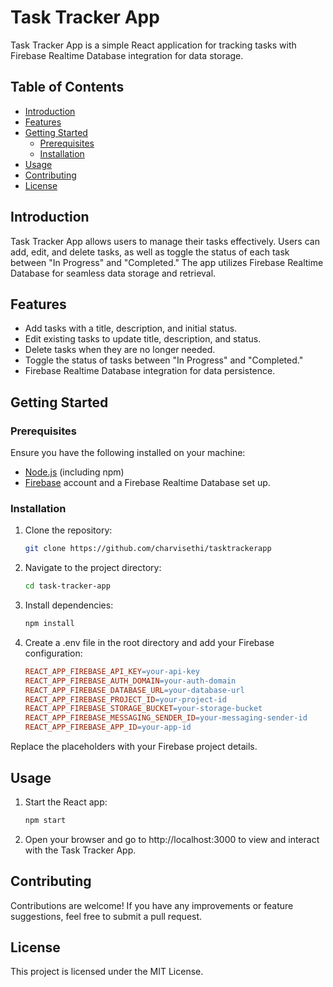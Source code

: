 # Task Tracker App

Task Tracker App is a simple React application for tracking tasks with Firebase Realtime Database integration for data storage.

## Table of Contents

- [Introduction](#introduction)
- [Features](#features)
- [Getting Started](#getting-started)
  - [Prerequisites](#prerequisites)
  - [Installation](#installation)
- [Usage](#usage)
- [Contributing](#contributing)
- [License](#license)

## Introduction

Task Tracker App allows users to manage their tasks effectively. Users can add, edit, and delete tasks, as well as toggle the status of each task between "In Progress" and "Completed." The app utilizes Firebase Realtime Database for seamless data storage and retrieval.

## Features

- Add tasks with a title, description, and initial status.
- Edit existing tasks to update title, description, and status.
- Delete tasks when they are no longer needed.
- Toggle the status of tasks between "In Progress" and "Completed."
- Firebase Realtime Database integration for data persistence.

## Getting Started

### Prerequisites

Ensure you have the following installed on your machine:

- [Node.js](https://nodejs.org/) (including npm)
- [Firebase](https://firebase.google.com/) account and a Firebase Realtime Database set up.

### Installation

1. Clone the repository:

   ```bash
   git clone https://github.com/charvisethi/tasktrackerapp

2. Navigate to the project directory:

   ```bash
   cd task-tracker-app

3. Install dependencies:

   ```bash
   npm install

4. Create a .env file in the root directory and add your Firebase configuration:

   ```makefile
   REACT_APP_FIREBASE_API_KEY=your-api-key
   REACT_APP_FIREBASE_AUTH_DOMAIN=your-auth-domain
   REACT_APP_FIREBASE_DATABASE_URL=your-database-url
   REACT_APP_FIREBASE_PROJECT_ID=your-project-id
   REACT_APP_FIREBASE_STORAGE_BUCKET=your-storage-bucket
   REACT_APP_FIREBASE_MESSAGING_SENDER_ID=your-messaging-sender-id
   REACT_APP_FIREBASE_APP_ID=your-app-id

Replace the placeholders with your Firebase project details.

## Usage
1. Start the React app:
   
      ```bash
      npm start
      
2. Open your browser and go to http://localhost:3000 to view and interact with the Task Tracker App.

## Contributing
Contributions are welcome! If you have any improvements or feature suggestions, feel free to submit a pull request.

## License
This project is licensed under the MIT License.
   
